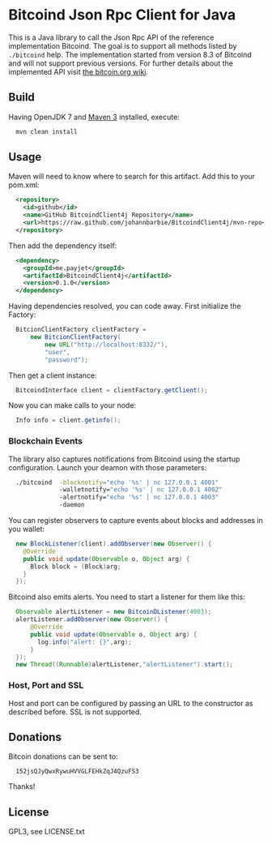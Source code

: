 # Bitcoind Json Rpc Client for Java

This is a Java library to call the Json Rpc API of the reference implementation Bitcoind. The goal is to support all methods listed by `./bitcoind` help. The implementation started from version 8.3 of Bitcoind and will not support previous versions. For further details about the implemented API visit [the bitcoin.org wiki](https://en.bitcoin.it/wiki/Original_Bitcoin_client/API_Calls_list).

## Build

Having OpenJDK 7 and [Maven 3](http://maven.apache.org/download.cgi) installed, execute:
```bash
  mvn clean install
```

## Usage

Maven will need to know where to search for this artifact. Add this to your pom.xml:
```xml
  <repository>
    <id>github</id>
    <name>GitHub BitcoindClient4j Repository</name>
    <url>https://raw.github.com/johannbarbie/BitcoindClient4j/mvn-repo</url>
  </repository>
```
Then add the dependency itself:
```xml
  <dependency>
    <groupId>me.payjet</groupId>
    <artifactId>BitcoindClient4j</artifactId>
    <version>0.1.0</version>
  </dependency>
```
Having dependencies resolved, you can code away. First initialize the Factory:
```java
  BitcionClientFactory clientFactory = 
      new BitcionClientFactory(
          new URL("http://localhost:8332/"), 
          "user", 
          "password");
```
Then get a client instance:
```java
  BitcoindInterface client = clientFactory.getClient();
```
Now you can make calls to your node:
```java
  Info info = client.getinfo();
```
### Blockchain Events

The library also captures notifications from Bitcoind using the startup configuration. Launch your deamon with those parameters:
```bash
  ./bitcoind  -blocknotify="echo '%s' | nc 127.0.0.1 4001" 
              -walletnotify="echo '%s' | nc 127.0.0.1 4002" 
              -alertnotify="echo '%s' | nc 127.0.0.1 4003" 
              -daemon
```
You can register observers to capture events about blocks and addresses in you wallet:
```java
  new BlockListener(client).addObserver(new Observer() {
    @Override
    public void update(Observable o, Object arg) {
      Block block = (Block)arg;
    }
  });
```
Bitcoind also emits alerts. You need to start a listener for them like this:
```java
  Observable alertListener = new BitcoinDListener(4003);
  alertListener.addObserver(new Observer() {
      @Override
      public void update(Observable o, Object arg) {
        log.info("alert: {}",arg);
      }
  });
  new Thread((Runnable)alertListener,"alertListener").start();
```

### Host, Port and SSL

Host and port can be configured by passing an URL to the constructor as described before. SSL is not supported.


## Donations

Bitcoin donations can be sent to:
```
  152jsQJyQwxRywuHVVGLFEHkZqJ4QzuFS3
```
Thanks!

## License

GPL3, see LICENSE.txt